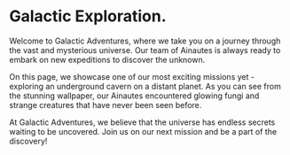 <!--
Write me markdown content of website with wallpaper:

"A group of Ainautes exploring an underground cavern on a distant planet, with glowing fungi and strange creatures all around them."

The header of the page should not be copy of the text but rather a real content of the website which is using this wallpaper.
-->

<!--font:Poppins-->

# Galactic Exploration.

Welcome to Galactic Adventures, where we take you on a journey through the vast and mysterious universe. Our team of Ainautes is always ready to embark on new expeditions to discover the unknown.

On this page, we showcase one of our most exciting missions yet - exploring an underground cavern on a distant planet. As you can see from the stunning wallpaper, our Ainautes encountered glowing fungi and strange creatures that have never been seen before.

At Galactic Adventures, we believe that the universe has endless secrets waiting to be uncovered. Join us on our next mission and be a part of the discovery!
